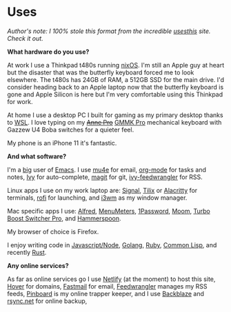 # Uses

*Author's note: I 100% stole this format from the incredible [usesthis][uses] site. Check it out.*

**What hardware do you use?**

At work I use a Thinkpad t480s running [nixOS](https://nixos.org/). I'm still an Apple guy at heart but the disaster that was the butterfly keyboard forced me to look elsewhere. The t480s has 24GB of RAM, a 512GB SSD for the main drive. I'd consider heading back to an Apple laptop now that the butterfly keyboard is gone and Apple Silicon is here but I'm very comfortable using this Thinkpad for work.

At home I use a desktop PC I built for gaming as my primary desktop thanks to [WSL](https://docs.microsoft.com/en-us/windows/wsl/about). I love typing on my <s>[Anne Pro](https://www.amazon.com/Anne-PRO-Mechanical-Keyboard-Programmable/dp/B07J4HH6YZ)</s> [GMMK Pro](https://www.pcgamingrace.com/products/glorious-gmmk-pro-75-barebone-black) mechanical keyboard with Gazzew U4 Boba switches for a quieter feel.

My phone is an iPhone 11 it's fantastic.

**And what software?**

I'm a [big][dotfiles] user of [Emacs][emacs]. I use [mu4e](https://www.djcbsoftware.nl/code/mu/mu4e.html) for email, [org-mode](https://orgmode.org/) for tasks and notes, [Ivy](https://github.com/abo-abo/swiper) for auto-complete, [magit](https://magit.vc/) for git, [ivy-feedwrangler](/writing/introducing-ivy-feedwrangler) for RSS.

Linux apps I use on my work laptop are: [Signal](https://www.signal.org/), [Tilix](https://gnunn1.github.io/tilix-web/) or [Alacritty](https://github.com/jwilm/alacritty) for terminals, [rofi](https://github.com/davatorium/rofi) for launching, and [i3wm](https://github.com/i3/i3) as my window manager.

Mac specific apps I use: [Alfred](https://www.alfredapp.com/), [MenuMeters](https://github.com/yujitach/MenuMeters), [1Password](https://1password.com/), [Moom](https://manytricks.com/moom/), [Turbo Boost Switcher Pro](http://tbswitcher.rugarciap.com/), and [Hammerspoon](https://github.com/Hammerspoon/hammerspoon).

My browser of choice is Firefox.

I enjoy writing code in [Javascript/Node](https://nodejs.org/en/), [Golang](https://go.dev/), [Ruby](https://www.ruby-lang.org/en/), [Common Lisp](https://common-lisp.net/), and recently [Rust](https://www.rust-lang.org/).

**Any online services?**

As far as online services go I use [Netlify](https://www.netlify.com) (at the moment) to host this site, [Hover](https://hover.com/U84GCox3) for domains, [Fastmail](https://www.fastmail.com/?STKI=14274077) for email, [Feedwrangler](https://feedwrangler.net/) manages my RSS feeds, [Pinboard](https://pinboard.in/u:asimpson) is my online trapper keeper, and I use [Backblaze](https://secure.backblaze.com/r/01c40o) and [rsync.net](https://www.rsync.net/) for online backup,

[uses]: https://usesthis.com/
[dotfiles]: https://github.com/asimpson/dotfiles/tree/master/emacs
[emacs]: https://www.gnu.org/software/emacs/
